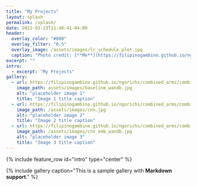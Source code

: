 ```yaml
---
title: "My Projects"
layout: splash
permalink: /splash/
date: 2022-03-23T11:48:41-04:00
header:
  overlay_color: "#000"
  overlay_filter: "0.5"
  overlay_image: /assets/images/lr_schedule_plot.jpg
  caption: "Photo credit: [**Me**](https://filipinogambino.github.io/ngorichs/)"
excerpt: ""
intro: 
  - excerpt: "My Projects"
gallery:
  - url: https://filipinogambino.github.io/ngorichs/combined_arms/combined-arms-part-1/
    image_path: assets/images/baseline_wandb.jpg
    alt: "placeholder image 1"
    title: "Image 1 title caption"
  - url: https://filipinogambino.github.io/ngorichs/combined_arms/combined-arms-part-2/
    image_path: /assets/images/cnn.jpg
    alt: "placeholder image 2"
    title: "Image 2 title caption"
  - url: https://filipinogambino.github.io/ngorichs/combined_arms/combined-arms-part-3/
    image_path: /assets/images/cnn_emb_wandb.jpg
    alt: "placeholder image 3"
    title: "Image 3 title caption"
---
```


{% include feature_row id="intro" type="center" %}

{% include gallery caption="This is a sample gallery with **Markdown support**." %}
